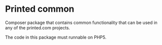 # Printed common

Composer package that contains common functionality that can be used in any of the printed.com
projects.

The code in this package must runnable on PHP5.
